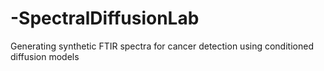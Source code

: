 # -SpectralDiffusionLab
Generating synthetic FTIR spectra for cancer detection using conditioned diffusion models
